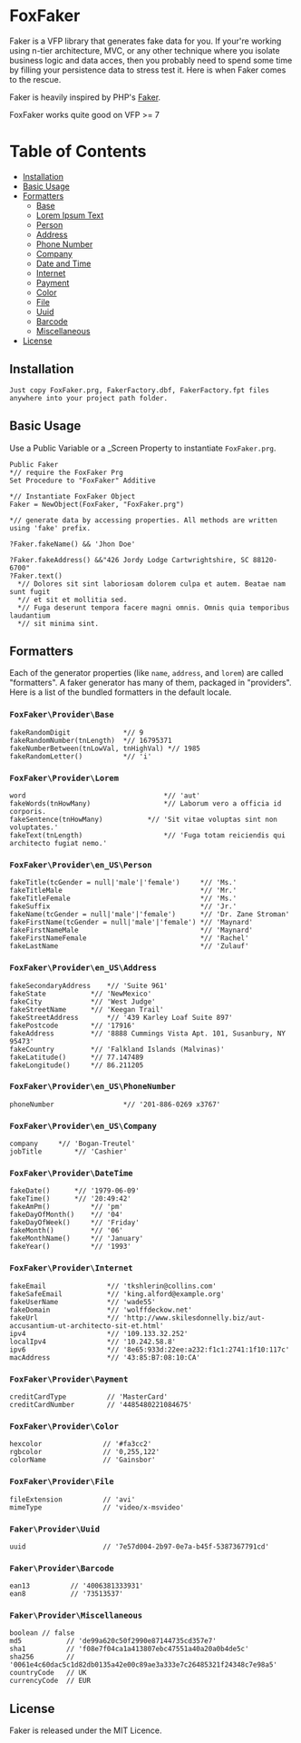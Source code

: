 # FoxFaker

Faker is a VFP library that generates fake data for you. If your're working using n-tier architecture, MVC, or any other technique where you isolate business logic and data acces, then you probably need to spend some time by filling your persistence data to stress test it. Here is when Faker comes to the rescue.

Faker is heavily inspired by PHP's [Faker](https://github.com/fzaninotto/Faker).

FoxFaker works quite good on VFP >= 7

# Table of Contents

- [Installation](#installation)
- [Basic Usage](#basic-usage)
- [Formatters](#formatters)
	- [Base](#foxfakerproviderbase)
	- [Lorem Ipsum Text](#foxfakerproviderlorem)
	- [Person](#foxfakerprovideren_usperson)
	- [Address](#foxfakerprovideren_usaddress)
	- [Phone Number](#foxfakerprovideren_usphonenumber)
	- [Company](#foxfakerprovideren_uscompany)
	- [Date and Time](#foxfakerproviderdatetime)
	- [Internet](#foxfakerproviderinternet)
	- [Payment](#foxfakerproviderpayment)
	- [Color](#foxfakerprovidercolor)
	- [File](#foxfakerproviderfile)
	- [Uuid](#foxfakerprovideruuid)
	- [Barcode](#foxfakerproviderbarcode)
	- [Miscellaneous](#foxfakerprovidermiscellaneous)
- [License](#license)


## Installation

```
Just copy FoxFaker.prg, FakerFactory.dbf, FakerFactory.fpt files anywhere into your project path folder.
```

## Basic Usage

Use a Public Variable or a _Screen Property to instantiate `FoxFaker.prg`.

```vfp
Public Faker
*// require the FoxFaker Prg
Set Procedure to "FoxFaker" Additive

*// Instantiate FoxFaker Object
Faker = NewObject(FoxFaker, "FoxFaker.prg")

*// generate data by accessing properties. All methods are written using 'fake' prefix.

?Faker.fakeName() && 'Jhon Doe'

?Faker.fakeAddress() &&"426 Jordy Lodge Cartwrightshire, SC 88120-6700"
?Faker.text()
  *// Dolores sit sint laboriosam dolorem culpa et autem. Beatae nam sunt fugit
  *// et sit et mollitia sed.
  *// Fuga deserunt tempora facere magni omnis. Omnis quia temporibus laudantium
  *// sit minima sint.
```
## Formatters

Each of the generator properties (like `name`, `address`, and `lorem`) are called "formatters". A faker generator has many of them, packaged in "providers". Here is a list of the bundled formatters in the default locale.

### `FoxFaker\Provider\Base`

    fakeRandomDigit             *// 9
    fakeRandomNumber(tnLength)  *// 16795371    
    fakeNumberBetween(tnLowVal, tnHighVal) *// 1985
    fakeRandomLetter()          *// 'i'

### `FoxFaker\Provider\Lorem`

    word                                  *// 'aut'
    fakeWords(tnHowMany)                  *// Laborum vero a officia id corporis.
    fakeSentence(tnHowMany)  		  *// 'Sit vitae voluptas sint non voluptates.'
    fakeText(tnLength)                    *// 'Fuga totam reiciendis qui architecto fugiat nemo.'

### `FoxFaker\Provider\en_US\Person`

    fakeTitle(tcGender = null|'male'|'female') 	   *// 'Ms.'
    fakeTitleMale                                  *// 'Mr.'
    fakeTitleFemale                                *// 'Ms.'
    fakeSuffix                                     *// 'Jr.'
    fakeName(tcGender = null|'male'|'female')      *// 'Dr. Zane Stroman'
    fakeFirstName(tcGender = null|'male'|'female') *// 'Maynard'
    fakeFirstNameMale                              *// 'Maynard'
    fakeFirstNameFemale                            *// 'Rachel'
    fakeLastName                                   *// 'Zulauf'

### `FoxFaker\Provider\en_US\Address`
    
    fakeSecondaryAddress	*// 'Suite 961'
    fakeState			*// 'NewMexico'    
    fakeCity			*// 'West Judge'
    fakeStreetName		*// 'Keegan Trail'
    fakeStreetAddress		*// '439 Karley Loaf Suite 897'
    fakePostcode		*// '17916'
    fakeAddress			*// '8888 Cummings Vista Apt. 101, Susanbury, NY 95473'
    fakeCountry			*// 'Falkland Islands (Malvinas)'
    fakeLatitude()		*// 77.147489
    fakeLongitude()		*// 86.211205

### `FoxFaker\Provider\en_US\PhoneNumber`

    phoneNumber             	*// '201-886-0269 x3767'

### `FoxFaker\Provider\en_US\Company`

    company		*// 'Bogan-Treutel'
    jobTitle		*// 'Cashier'

### `FoxFaker\Provider\DateTime`

    fakeDate()		*// '1979-06-09'
    fakeTime() 		*// '20:49:42'
    fakeAmPm()          *// 'pm'
    fakeDayOfMonth()    *// '04'
    fakeDayOfWeek()     *// 'Friday'
    fakeMonth()         *// '06'
    fakeMonthName()     *// 'January'
    fakeYear()          *// '1993'

### `FoxFaker\Provider\Internet`

    fakeEmail               *// 'tkshlerin@collins.com'
    fakeSafeEmail           *// 'king.alford@example.org'
    fakeUserName            *// 'wade55'
    fakeDomain              *// 'wolffdeckow.net'
    fakeUrl                 *// 'http://www.skilesdonnelly.biz/aut-accusantium-ut-architecto-sit-et.html'
    ipv4                    *// '109.133.32.252'
    localIpv4               *// '10.242.58.8'
    ipv6                    *// '8e65:933d:22ee:a232:f1c1:2741:1f10:117c'
    macAddress              *// '43:85:B7:08:10:CA'

### `FoxFaker\Provider\Payment`

    creditCardType          // 'MasterCard'
    creditCardNumber        // '4485480221084675'

### `FoxFaker\Provider\Color`

    hexcolor               // '#fa3cc2'
    rgbcolor               // '0,255,122'
    colorName              // 'Gainsbor'

### `FoxFaker\Provider\File`

    fileExtension          // 'avi'
    mimeType               // 'video/x-msvideo'

### `Faker\Provider\Uuid`

    uuid                   // '7e57d004-2b97-0e7a-b45f-5387367791cd'

### `Faker\Provider\Barcode`

    ean13          // '4006381333931'
    ean8           // '73513537'

### `Faker\Provider\Miscellaneous`

    boolean // false
    md5           // 'de99a620c50f2990e87144735cd357e7'
    sha1          // 'f08e7f04ca1a413807ebc47551a40a20a0b4de5c'
    sha256        // '0061e4c60dac5c1d82db0135a42e00c89ae3a333e7c26485321f24348c7e98a5'
    countryCode   // UK
    currencyCode  // EUR

## License

Faker is released under the MIT Licence.
